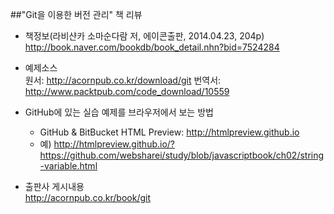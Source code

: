 ##"Git을 이용한 버전 관리" 책 리뷰

* 책정보(라비샨카 소마순다람 저, 에이콘출판, 2014.04.23, 204p)<br>
  http://book.naver.com/bookdb/book_detail.nhn?bid=7524284

* 예제소스<br>
  원서: http://acornpub.co.kr/download/git
  번역서: http://www.packtpub.com/code_download/10559

* GitHub에 있는 실습 예제를 브라우저에서 보는 방법<br>
  - GitHub & BitBucket HTML Preview: http://htmlpreview.github.io<br>
  - 예) http://htmlpreview.github.io/?https://github.com/websharei/study/blob/javascriptbook/ch02/string-variable.html

* 출판사 게시내용<br>
  http://acornpub.co.kr/book/git
